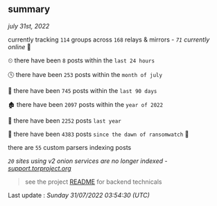 
## summary
_july 31st, 2022_

currently tracking `114` groups across `168` relays & mirrors - _`71` currently online_ 📡

⏲ there have been `8` posts within the `last 24 hours`

🕓 there have been `253` posts within the `month of july`

📅 there have been `745` posts within the `last 90 days`

🏚 there have been `2097` posts within the `year of 2022`

🚀 there have been `2252` posts `last year`

🦕 there have been `4383` posts `since the dawn of ransomwatch` 🐣

there are `55` custom parsers indexing posts

_`20` sites using v2 onion services are no longer indexed - [support.torproject.org](https://support.torproject.org/onionservices/v2-deprecation/)_

> see the project [README](https://github.com/jmousqueton/ransomwatch#readme) for backend technicals



Last update : _Sunday 31/07/2022 03:54:30 (UTC)_

